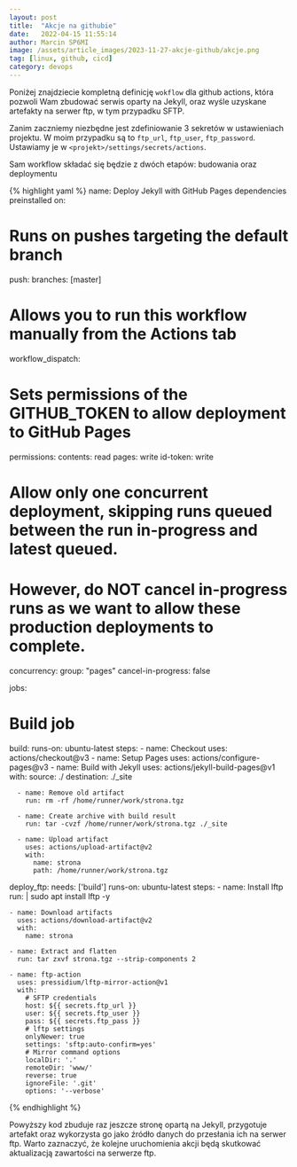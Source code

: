 ```yaml
---
layout: post
title:  "Akcje na githubie"
date:   2022-04-15 11:55:14
author: Marcin SP6MI
image: /assets/article_images/2023-11-27-akcje-github/akcje.png
tag: [linux, github, cicd]
category: devops
---
```


Poniżej znajdziecie kompletną definicję `wokflow` dla github actions, która pozwoli Wam zbudować serwis oparty na Jekyll, 
oraz wyśle uzyskane artefakty na serwer ftp, w tym przypadku SFTP. 

Zanim zaczniemy niezbędne jest zdefiniowanie 3 sekretów w ustawieniach projektu. W moim przypadku są to `ftp_url`, `ftp_user`, `ftp_password`.
Ustawiamy je w `<projekt>/settings/secrets/actions`.

Sam workflow składać się będzie z dwóch etapów: budowania oraz deploymentu

{% highlight yaml %}
name: Deploy Jekyll with GitHub Pages dependencies preinstalled
on:
  # Runs on pushes targeting the default branch
  push:
    branches: [master]

  # Allows you to run this workflow manually from the Actions tab
  workflow_dispatch:

# Sets permissions of the GITHUB_TOKEN to allow deployment to GitHub Pages
permissions:
  contents: read
  pages: write
  id-token: write

# Allow only one concurrent deployment, skipping runs queued between the run in-progress and latest queued.
# However, do NOT cancel in-progress runs as we want to allow these production deployments to complete.
concurrency:
  group: "pages"
  cancel-in-progress: false

jobs:
  # Build job
  build:
    runs-on: ubuntu-latest
    steps:
      - name: Checkout
        uses: actions/checkout@v3
      - name: Setup Pages
        uses: actions/configure-pages@v3
      - name: Build with Jekyll
        uses: actions/jekyll-build-pages@v1
        with:
          source: ./
          destination: ./_site
          
      - name: Remove old artifact
        run: rm -rf /home/runner/work/strona.tgz
        
      - name: Create archive with build result
        run: tar -cvzf /home/runner/work/strona.tgz ./_site
  
      - name: Upload artifact
        uses: actions/upload-artifact@v2
        with:
          name: strona
          path: /home/runner/work/strona.tgz

  deploy_ftp:
    needs: ['build']
    runs-on: ubuntu-latest
    steps:
    - name: Install lftp
      run: |
        sudo apt install lftp -y
    
    - name: Download artifacts
      uses: actions/download-artifact@v2
      with:
        name: strona

    - name: Extract and flatten
      run: tar zxvf strona.tgz --strip-components 2

    - name: ftp-action
      uses: pressidium/lftp-mirror-action@v1
      with:
        # SFTP credentials
        host: ${{ secrets.ftp_url }}
        user: ${{ secrets.ftp_user }}
        pass: ${{ secrets.ftp_pass }}
        # lftp settings
        onlyNewer: true
        settings: 'sftp:auto-confirm=yes'
        # Mirror command options
        localDir: '.'
        remoteDir: 'www/'
        reverse: true
        ignoreFile: '.git'
        options: '--verbose'

{% endhighlight %}

Powyższy kod zbuduje raz jeszcze stronę opartą na Jekyll, przygotuje artefakt oraz wykorzysta go jako źródło danych do przesłania ich na serwer ftp.
Warto zaznaczyć, że kolejne uruchomienia akcji będą skutkować aktualizacją zawartości na serwerze ftp.